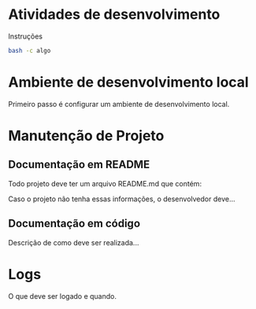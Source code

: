 # Atividades de desenvolvimento

Instruções

```bash
bash -c algo
```

# Ambiente de desenvolvimento local

Primeiro passo é configurar um ambiente de desenvolvimento local.

# Manutenção de Projeto

## Documentação em README

Todo projeto deve ter um arquivo README.md que contém:


Caso o projeto não tenha essas informações, o desenvolvedor deve...

## Documentação em código

Descrição de como deve ser realizada...

# Logs

O que deve ser logado e quando.
